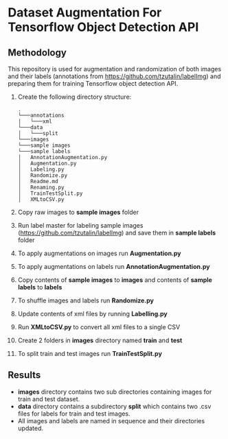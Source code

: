 

# Dataset Augmentation For Tensorflow Object Detection API
## Methodology
This repository is used for augmentation and randomization of both images and their labels (annotations from https://github.com/tzutalin/labelImg) and preparing them for training Tensorflow object detection API.
1. Create the following directory structure:

	```
	.
	└───annotations
	| 	└───xml
	└───data
	│	└───split
	└───images
	└───sample images
	└───sample labels
	│   AnnotationAugmentation.py
	│   Augmentation.py
	│   Labeling.py
	│   Randomize.py
	│   Readme.md
	│   Renaming.py
	│   TrainTestSplit.py
	│   XMLtoCSV.py
	
2. Copy raw images to **sample images** folder
3. Run label master for labeling sample images (https://github.com/tzutalin/labelImg) and save them in **sample labels** folder
4. To apply augmentations on images run **Augmentation.py**
5. To apply augmentations on labels run  **AnnotationAugmentation.py**
6. Copy contents of **sample images** to **images** and contents of **sample labels** to **labels**
7. To shuffle images and labels run **Randomize.py**
8. Update contents of xml files by running **Labelling.py**
9. Run **XMLtoCSV.py** to convert all xml files to a single CSV 
10. Create 2 folders in **images** directory named **train** and **test**
11. To split train and test images run **TrainTestSplit.py**
## Results
* **images** directory contains two sub directories containing images for train and test dataset.
* **data** directory contains a subdirectory **split** which contains two .csv files for labels for train and test images.
* All images and labels are named in sequence and their directories  updated.
